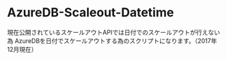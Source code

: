 # AzureDB-Scaleout-Datetime

現在公開されているスケールアウトAPIでは日付でのスケールアウトが行えない為
AzureDBを日付でスケールアウトする為のスクリプトになります。（2017年12月現在）

